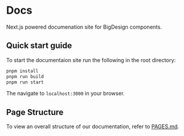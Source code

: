 # Docs

Next.js powered documenation site for BigDesign components.

## Quick start guide

To start the documentaion site run the following in the root directory:

```bash
pnpm install
pnpm run build
pnpm run start
```

The navigate to `localhost:3000` in your browser.

## Page Structure

To view an overall structure of our documentation, refer to [PAGES.md](./PAGES.md).
